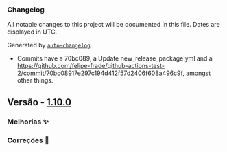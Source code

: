 ### Changelog

All notable changes to this project will be documented in this file. Dates are displayed in UTC.

Generated by [`auto-changelog`](https://github.com/CookPete/auto-changelog).

- Commits have a 70bc089, a Update new_release_package.yml and a https://github.com/felipe-frade/github-actions-test-2/commit/70bc08917e297c194d412f57d2406f608a496c9f, amongst other things.

## Versão - [1.10.0]()

### Melhorias ✨

### Correções 🐛

